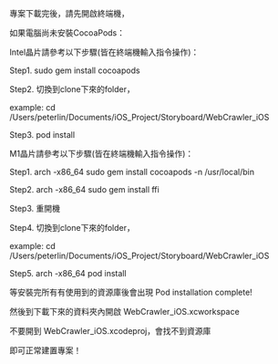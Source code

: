 專案下載完後，請先開啟終端機，

如果電腦尚未安裝CocoaPods：

Intel晶片請參考以下步驟(皆在終端機輸入指令操作)：

Step1. sudo gem install cocoapods

Step2. 切換到clone下來的folder，

example: cd /Users/peterlin/Documents/iOS_Project/Storyboard/WebCrawler_iOS

Step3. pod install

M1晶片請參考以下步驟(皆在終端機輸入指令操作)：

Step1. arch -x86_64 sudo gem install cocoapods -n /usr/local/bin

Step2. arch -x86_64 sudo gem install ffi

Step3. 重開機

Step4. 切換到clone下來的folder，

example: cd /Users/peterlin/Documents/iOS_Project/Storyboard/WebCrawler_iOS

Step5. arch -x86_64 pod install

等安裝完所有有使用到的資源庫後會出現 Pod installation complete!

然後到下載下來的資料夾內開啟 WebCrawler_iOS.xcworkspace

不要開到 WebCrawler_iOS.xcodeproj，會找不到資源庫

即可正常建置專案！
